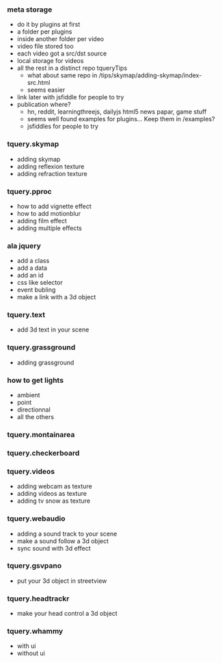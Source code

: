 ### meta storage
* do it by plugins at first
* a folder per plugins
* inside another folder per video
* video file stored too
* each video got a src/dst source
* local storage for videos
* all the rest in a distinct repo tqueryTips
  * what about same repo in /tips/skymap/adding-skymap/index-src.html
  * seems easier
* link later with jsfiddle for people to try
* publication where?
  * hn, reddit, learningthreejs, dailyjs html5 news papar, game stuff
  * seems well found examples for plugins... Keep them in /examples?
  * jsfiddles for people to try

### tquery.skymap
* adding skymap
* adding reflexion texture
* adding refraction texture

### tquery.pproc
* how to add vignette effect
* how to add motionblur
* adding film effect
* adding multiple effects

### ala jquery
* add a class
* add a data
* add an id
* css like selector
* event bubling
* make a link with a 3d object

### tquery.text
* add 3d text in your scene

### tquery.grassground
* adding grassground

### how to get lights
* ambient
* point
* directionnal
* all the others

### tquery.montainarea

### tquery.checkerboard

### tquery.videos
* adding webcam as texture
* adding videos as texture
* adding tv snow as texture

### tquery.webaudio
* adding a sound track to your scene
* make a sound follow a 3d object
* sync sound with 3d effect

### tquery.gsvpano
* put your 3d object in streetview

### tquery.headtrackr
* make your head control a 3d object

### tquery.whammy
* with ui
* without ui
